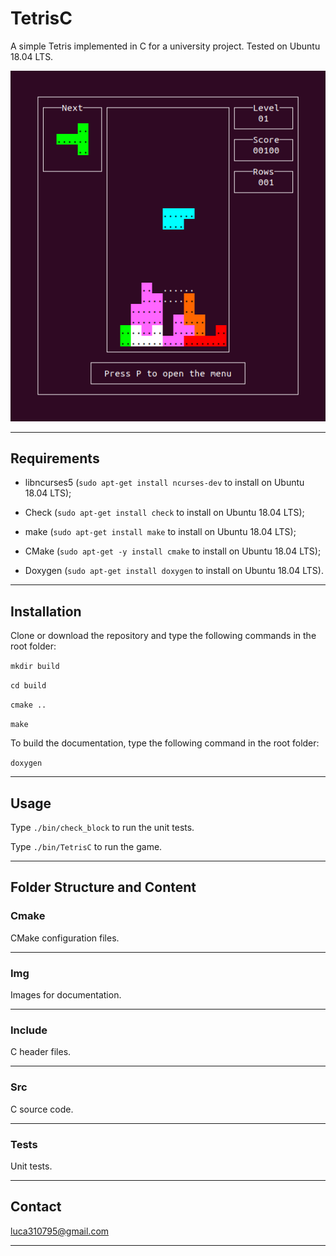 # TetrisC

A simple Tetris implemented in C for a university project. Tested on Ubuntu 18.04 LTS.

![screenshot](/img/game.png?raw=true)

---------------------------------------------------------------------------------------------------------

## Requirements

*   libncurses5 (`sudo apt-get install ncurses-dev` to install on Ubuntu 18.04 LTS);

*   Check (`sudo apt-get install check` to install on Ubuntu 18.04 LTS);

*   make (`sudo apt-get install make` to install on Ubuntu 18.04 LTS);

*   CMake (`sudo apt-get -y install cmake` to install on Ubuntu 18.04 LTS);

*   Doxygen (`sudo apt-get install doxygen` to install on Ubuntu 18.04 LTS).

---------------------------------------------------------------------------------------------------------

## Installation

Clone or download the repository and type the following commands in the root folder:

```mkdir build```

```cd build```

```cmake ..```

```make```

To build the documentation, type the following command in the root folder:

```doxygen```

---------------------------------------------------------------------------------------------------------

## Usage

Type `./bin/check_block` to run the unit tests.

Type `./bin/TetrisC` to run the game.

---------------------------------------------------------------------------------------------------------

## Folder Structure and Content

### Cmake

CMake configuration files.

---------------------------------------------------------------------------------------------------------

### Img

Images for documentation.

---------------------------------------------------------------------------------------------------------

### Include

C header files.

---------------------------------------------------------------------------------------------------------

### Src

C source code.

---------------------------------------------------------------------------------------------------------

### Tests

Unit tests.

---------------------------------------------------------------------------------------------------------

## Contact

luca310795@gmail.com

---------------------------------------------------------------------------------------------------------
